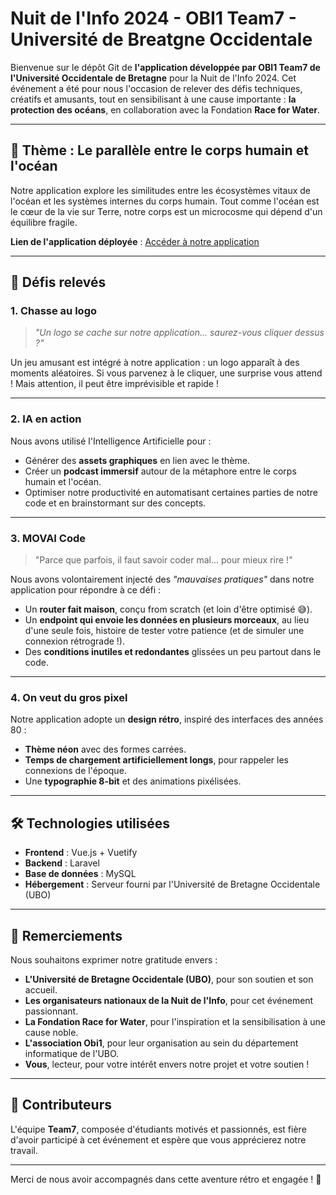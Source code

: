 # Nuit de l'Info 2024 - OBI1 Team7 - Université de Breatgne Occidentale

Bienvenue sur le dépôt Git de **l'application développée par OBI1 Team7 de l'Université Occidentale de Bretagne** pour la Nuit de l'Info 2024. Cet événement a été pour nous l'occasion de relever des défis techniques, créatifs et amusants, tout en sensibilisant à une cause importante : **la protection des océans**, en collaboration avec la Fondation **Race for Water**.

---

## 🌊 **Thème : Le parallèle entre le corps humain et l'océan**  
Notre application explore les similitudes entre les écosystèmes vitaux de l'océan et les systèmes internes du corps humain. Tout comme l'océan est le cœur de la vie sur Terre, notre corps est un microcosme qui dépend d'un équilibre fragile. 

**Lien de l'application déployée** : [Accéder à notre application](https://nuit-info.univ-brest.fr/~team7/)

---

## 🎯 **Défis relevés**

### **1. Chasse au logo**
> *"Un logo se cache sur notre application... saurez-vous cliquer dessus ?"*

Un jeu amusant est intégré à notre application : un logo apparaît à des moments aléatoires. Si vous parvenez à le cliquer, une surprise vous attend ! Mais attention, il peut être imprévisible et rapide !

---

### **2. IA en action**
Nous avons utilisé l'Intelligence Artificielle pour :  
- Générer des **assets graphiques** en lien avec le thème.  
- Créer un **podcast immersif** autour de la métaphore entre le corps humain et l'océan.  
- Optimiser notre productivité en automatisant certaines parties de notre code et en brainstormant sur des concepts.  

---

### **3. MOVAI Code**
> "Parce que parfois, il faut savoir coder mal… pour mieux rire !"  

Nous avons volontairement injecté des *"mauvaises pratiques"* dans notre application pour répondre à ce défi :  
- Un **router fait maison**, conçu from scratch (et loin d'être optimisé 😅).  
- Un **endpoint qui envoie les données en plusieurs morceaux**, au lieu d'une seule fois, histoire de tester votre patience (et de simuler une connexion rétrograde !).  
- Des **conditions inutiles et redondantes** glissées un peu partout dans le code.  

---

### **4. On veut du gros pixel**
Notre application adopte un **design rétro**, inspiré des interfaces des années 80 :  
- **Thème néon** avec des formes carrées.  
- **Temps de chargement artificiellement longs**, pour rappeler les connexions de l'époque.  
- Une **typographie 8-bit** et des animations pixélisées.  

---

## 🛠️ **Technologies utilisées**
- **Frontend** : Vue.js + Vuetify
- **Backend** : Laravel
- **Base de données** : MySQL
- **Hébergement** : Serveur fourni par l'Université de Bretagne Occidentale (UBO)

---

## 🙏 **Remerciements**
Nous souhaitons exprimer notre gratitude envers :  
- **L'Université de Bretagne Occidentale (UBO)**, pour son soutien et son accueil.  
- **Les organisateurs nationaux de la Nuit de l'Info**, pour cet événement passionnant.  
- **La Fondation Race for Water**, pour l'inspiration et la sensibilisation à une cause noble.  
- **L'association Obi1**, pour leur organisation au sein du département informatique de l'UBO.  
- **Vous**, lecteur, pour votre intérêt envers notre projet et votre soutien !  

---

## 🤝 **Contributeurs**
L'équipe **Team7**, composée d'étudiants motivés et passionnés, est fière d'avoir participé à cet événement et espère que vous apprécierez notre travail.  

---

Merci de nous avoir accompagnés dans cette aventure rétro et engagée ! 🌟
